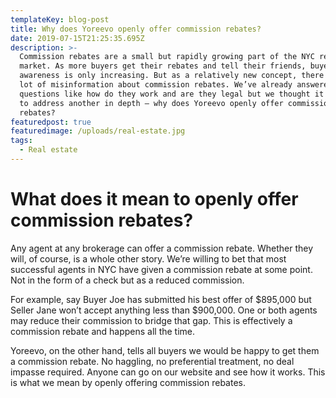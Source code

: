 ```yaml
---
templateKey: blog-post
title: Why does Yoreevo openly offer commission rebates?
date: 2019-07-15T21:25:35.695Z
description: >-
  Commission rebates are a small but rapidly growing part of the NYC real estate
  market. As more buyers get their rebates and tell their friends, buyer
  awareness is only increasing. But as a relatively new concept, there is also a
  lot of misinformation about commission rebates. We’ve already answered common
  questions like how do they work and are they legal but we thought it was time
  to address another in depth – why does Yoreevo openly offer commission
  rebates?
featuredpost: true
featuredimage: /uploads/real-estate.jpg
tags:
  - Real estate
---
```

# What does it mean to openly offer commission rebates?



Any agent at any brokerage can offer a commission rebate. Whether they will, of course, is a whole other story. We’re willing to bet that most successful agents in NYC have given a commission rebate at some point. Not in the form of a check but as a reduced commission.



For example, say Buyer Joe has submitted his best offer of $895,000 but Seller Jane won’t accept anything less than $900,000. One or both agents may reduce their commission to bridge that gap. This is effectively a commission rebate and happens all the time.



Yoreevo, on the other hand, tells all buyers we would be happy to get them a commission rebate. No haggling, no preferential treatment, no deal impasse required. Anyone can go on our website and see how it works. This is what we mean by openly offering commission rebates.

